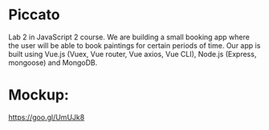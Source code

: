 # Piccato
Lab 2 in JavaScript 2 course. We are building a small booking app where the user will be able to book paintings for certain periods of time. Our app is built using Vue.js (Vuex, Vue router, Vue axios, Vue CLI), Node.js (Express, mongoose) and MongoDB.
# Mockup:

https://goo.gl/UmUJk8


